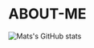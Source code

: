 # ABOUT-ME


![Mats's GitHub stats](https://github-readme-stats.vercel.app/api?username=MatxLabs&show_icons=true&theme=cobalt)
